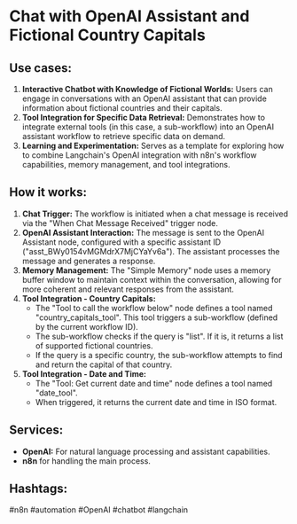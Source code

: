# Chat with OpenAI Assistant and Fictional Country Capitals

## Use cases:

1.  **Interactive Chatbot with Knowledge of Fictional Worlds:** Users can engage in conversations with an OpenAI assistant that can provide information about fictional countries and their capitals.
2.  **Tool Integration for Specific Data Retrieval:** Demonstrates how to integrate external tools (in this case, a sub-workflow) into an OpenAI assistant workflow to retrieve specific data on demand.
3.  **Learning and Experimentation:** Serves as a template for exploring how to combine Langchain's OpenAI integration with n8n's workflow capabilities, memory management, and tool integrations.

## How it works:

1.  **Chat Trigger:** The workflow is initiated when a chat message is received via the "When Chat Message Received" trigger node.
2.  **OpenAI Assistant Interaction:** The message is sent to the OpenAI Assistant node, configured with a specific assistant ID ("asst\_BWy0154vMGMdrX7MjCYaYv6a"). The assistant processes the message and generates a response.
3.  **Memory Management:** The "Simple Memory" node uses a memory buffer window to maintain context within the conversation, allowing for more coherent and relevant responses from the assistant.
4.  **Tool Integration - Country Capitals:**
    *   The "Tool to call the workflow below" node defines a tool named "country\_capitals\_tool". This tool triggers a sub-workflow (defined by the current workflow ID).
    *   The sub-workflow checks if the query is "list". If it is, it returns a list of supported fictional countries.
    *   If the query is a specific country, the sub-workflow attempts to find and return the capital of that country.
5.  **Tool Integration - Date and Time:**
    *   The "Tool: Get current date and time" node defines a tool named "date\_tool".
    *   When triggered, it returns the current date and time in ISO format.

## Services:

*   **OpenAI:** For natural language processing and assistant capabilities.
*   **n8n** for handling the main process.

## Hashtags:

#n8n #automation #OpenAI #chatbot #langchain
